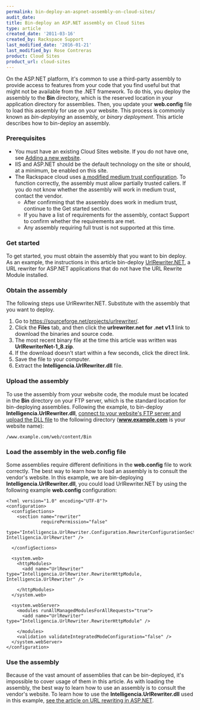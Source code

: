 ```yaml
---
permalink: bin-deploy-an-aspnet-assembly-on-cloud-sites/
audit_date:
title: Bin-deploy an ASP.NET assembly on Cloud Sites
type: article
created_date: '2011-03-16'
created_by: Rackspace Support
last_modified_date: '2016-01-21'
last_modified_by: Rose Contreras
product: Cloud Sites
product_url: cloud-sites
---
```


On the ASP.NET platform, it's common to use a third-party assembly to
provide access to features from your code that you find useful but that
might not be available from the .NET framework. To do this, you deploy
the assembly to the **Bin** directory, which is the reserved location in
your application directory for assemblies. Then, you update your
**web.config** file to load this assembly for use on your website. This
process is commonly known as *bin-deploying* an assembly, or *binary
deployment*. This article describes how to bin-deploy an assembly.

### Prerequisites

-   You must have an existing Cloud Sites website. If you do not have
    one, see [Adding a new website](/how-to/getting-started-with-cloud-sites-how-to-add-a-new-website).
-   IIS and ASP.NET should be the default technology on the site or
    should, at a minimum, be enabled on this site.
-   The Rackspace cloud uses [a modified medium trust configuration](/how-to/modified-medium-trust-on-cloud-sites).
    To function correctly, the assembly must allow partially
    trusted callers. If you do not know whether the assembly will work
    in medium trust, contact the vendor.
    -   After confirming that the assembly does work in medium trust,
        continue to the Get started section.
    -   If you have a list of requirements for the assembly, contact
        Support to confirm whether the requirements are met.
    -   Any assembly requiring full trust is not supported at this time.

### Get started

To get started, you must obtain the assembly that you want to bin
deploy. As an example, the instructions in this article bin-deploy
[UrlRewriter.NET](https://sourceforge.net/projects/urlrewriter/),
a URL rewriter for ASP.NET applications that do not have the URL Rewrite
Module installed.

### Obtain the assembly

The following steps use UrlRewriter.NET. Substitute with the assembly
that you want to deploy.

1.  Go to <https://sourceforge.net/projects/urlrewriter/>.
2.  Click the **Files** tab, and then click the **urlrewriter.net for .net v1.1** link
    to download the binaries and source code.
3.  The most recent binary file at the time this article was written was
    **UrlRewriterNet-1_8.zip**.
4.  If the download doesn't start within a few seconds, click the
    direct link.
5.  Save the file to your computer.
6.  Extract the **Intelligencia.UrlRewriter.dll** file.

### Upload the assembly

To use the assembly from your website code, the module must be located
in the **Bin** directory on your FTP server, which is the standard
location for bin-deploying assemblies. Following the example, to
bin-deploy **Intelligencia.UrlRewriter.dll**, [connect to your website's FTP server and upload the DLL file](/how-to/getting-started-with-cloud-sites-uploading-your-content)
to the following directory (**www.example.com** is your website name):

    /www.example.com/web/content/Bin

### Load the assembly in the web.config file

Some assemblies require different definitions in the **web.config** file
to work correctly. The best way to learn how to load an assembly is to
consult the vendor's website. In this example, we are bin-deploying
**Intelligencia.UrlRewriter.dll**, you could load UrlRewriter.NET by using the
following example **web.config** configuration:

    <?xml version="1.0" encoding="UTF-8"?>
    <configuration>
      <configSections>
        <section name="rewriter"
                 requirePermission="false"
                 type="Intelligencia.UrlRewriter.Configuration.RewriterConfigurationSectionHandler, Intelligencia.UrlRewriter" />

      </configSections>

      <system.web>
        <httpModules>
          <add name="UrlRewriter" type="Intelligencia.UrlRewriter.RewriterHttpModule, Intelligencia.UrlRewriter" />

        </httpModules>
      </system.web>

      <system.webServer>
        <modules runAllManagedModulesForAllRequests="true">
          <add name="UrlRewriter" type="Intelligencia.UrlRewriter.RewriterHttpModule" />

        </modules>
        <validation validateIntegratedModeConfiguration="false" />
      </system.webServer>
    </configuration>

### Use the assembly

Because of the vast amount of assemblies that can be bin-deployed, it's
impossible to cover usage of them in this article. As with loading the
assembly, the best way to learn how to use an assembly is to consult the
vendor's website. To learn how to use the
**Intelligencia.UrlRewriter.dll** used in this example, [see the article on URL rewriting in ASP.NET](/how-to/rewrite-urls-from-aspnet-on-cloud-sites).
